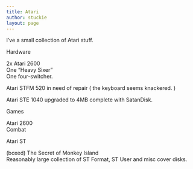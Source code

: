 ```yaml
---
title: Atari
author: stuckie
layout: page
---
```

I&#8217;ve a small collection of Atari stuff.

Hardware

2x Atari 2600  
One &#8220;Heavy Sixer&#8221;  
One four-switcher.

Atari STFM 520 in need of repair ( the keyboard seems knackered. )

Atari STE 1040 upgraded to 4MB complete with SatanDisk.

Games

Atari 2600  
Combat

Atari ST

(boxed) The Secret of Monkey Island  
Reasonably large collection of ST Format, ST User and misc cover disks.